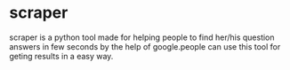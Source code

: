 # scraper
scraper is a python tool made for helping people to find her/his question answers in few seconds by the help of google.people can use this tool for geting results in a easy way. 
